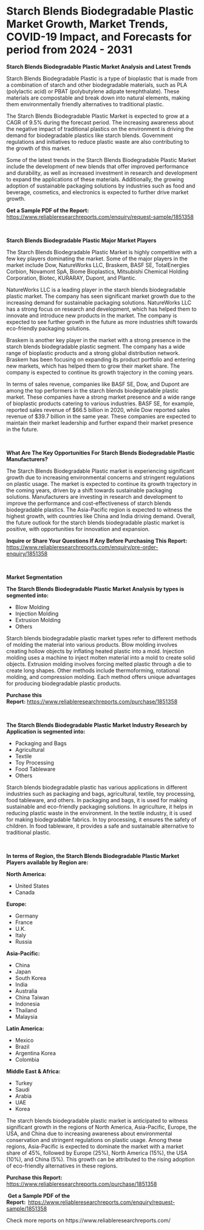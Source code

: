 <p><h1>Starch Blends Biodegradable Plastic Market Growth, Market Trends, COVID-19 Impact, and Forecasts for period from 2024 - 2031</h1></p><p><strong>Starch Blends Biodegradable Plastic Market Analysis and Latest Trends</strong></p>
<p><p>Starch Blends Biodegradable Plastic is a type of bioplastic that is made from a combination of starch and other biodegradable materials, such as PLA (polylactic acid) or PBAT (polybutylene adipate terephthalate). These materials are compostable and break down into natural elements, making them environmentally friendly alternatives to traditional plastic.</p><p>The Starch Blends Biodegradable Plastic Market is expected to grow at a CAGR of 9.5% during the forecast period. The increasing awareness about the negative impact of traditional plastics on the environment is driving the demand for biodegradable plastics like starch blends. Government regulations and initiatives to reduce plastic waste are also contributing to the growth of this market.</p><p>Some of the latest trends in the Starch Blends Biodegradable Plastic Market include the development of new blends that offer improved performance and durability, as well as increased investment in research and development to expand the applications of these materials. Additionally, the growing adoption of sustainable packaging solutions by industries such as food and beverage, cosmetics, and electronics is expected to further drive market growth.</p></p>
<p><strong>Get a Sample PDF of the Report:&nbsp;</strong> <a href="https://www.reliableresearchreports.com/enquiry/request-sample/1851358">https://www.reliableresearchreports.com/enquiry/request-sample/1851358</a></p>
<p>&nbsp;</p>
<p><strong>Starch Blends Biodegradable Plastic Major Market Players</strong></p>
<p><p>The Starch Blends Biodegradable Plastic Market is highly competitive with a few key players dominating the market. Some of the major players in the market include Dow, NatureWorks LLC, Braskem, BASF SE, TotalEnergies Corbion, Novamont SpA, Biome Bioplastics, Mitsubishi Chemical Holding Corporation, Biotec, KURARAY, Dupont, and Plantic.</p><p>NatureWorks LLC is a leading player in the starch blends biodegradable plastic market. The company has seen significant market growth due to the increasing demand for sustainable packaging solutions. NatureWorks LLC has a strong focus on research and development, which has helped them to innovate and introduce new products in the market. The company is expected to see further growth in the future as more industries shift towards eco-friendly packaging solutions.</p><p>Braskem is another key player in the market with a strong presence in the starch blends biodegradable plastic segment. The company has a wide range of bioplastic products and a strong global distribution network. Braskem has been focusing on expanding its product portfolio and entering new markets, which has helped them to grow their market share. The company is expected to continue its growth trajectory in the coming years.</p><p>In terms of sales revenue, companies like BASF SE, Dow, and Dupont are among the top performers in the starch blends biodegradable plastic market. These companies have a strong market presence and a wide range of bioplastic products catering to various industries. BASF SE, for example, reported sales revenue of $66.5 billion in 2020, while Dow reported sales revenue of $39.7 billion in the same year. These companies are expected to maintain their market leadership and further expand their market presence in the future.</p></p>
<p>&nbsp;</p>
<p><strong>What Are The Key Opportunities For Starch Blends Biodegradable Plastic Manufacturers?</strong></p>
<p><p>The Starch Blends Biodegradable Plastic market is experiencing significant growth due to increasing environmental concerns and stringent regulations on plastic usage. The market is expected to continue its growth trajectory in the coming years, driven by a shift towards sustainable packaging solutions. Manufacturers are investing in research and development to improve the performance and cost-effectiveness of starch blends biodegradable plastics. The Asia-Pacific region is expected to witness the highest growth, with countries like China and India driving demand. Overall, the future outlook for the starch blends biodegradable plastic market is positive, with opportunities for innovation and expansion.</p></p>
<p><strong>Inquire or Share Your Questions If Any Before Purchasing This Report:</strong> <a href="https://www.reliableresearchreports.com/enquiry/pre-order-enquiry/1851358">https://www.reliableresearchreports.com/enquiry/pre-order-enquiry/1851358</a></p>
<p>&nbsp;</p>
<p><strong>Market Segmentation</strong></p>
<p><strong>The Starch Blends Biodegradable Plastic Market Analysis by types is segmented into:</strong></p>
<p><ul><li>Blow Molding</li><li>Injection Molding</li><li>Extrusion Molding</li><li>Others</li></ul></p>
<p><p>Starch blends biodegradable plastic market types refer to different methods of molding the material into various products. Blow molding involves creating hollow objects by inflating heated plastic into a mold. Injection molding uses a machine to inject molten material into a mold to create solid objects. Extrusion molding involves forcing melted plastic through a die to create long shapes. Other methods include thermoforming, rotational molding, and compression molding. Each method offers unique advantages for producing biodegradable plastic products.</p></p>
<p><strong>Purchase this Report:&nbsp;</strong><a href="https://www.reliableresearchreports.com/purchase/1851358">https://www.reliableresearchreports.com/purchase/1851358</a></p>
<p>&nbsp;</p>
<p><strong>The Starch Blends Biodegradable Plastic Market Industry Research by Application is segmented into:</strong></p>
<p><ul><li>Packaging and Bags</li><li>Agricultural</li><li>Textile</li><li>Toy Processing</li><li>Food Tableware</li><li>Others</li></ul></p>
<p><p>Starch blends biodegradable plastic has various applications in different industries such as packaging and bags, agricultural, textile, toy processing, food tableware, and others. In packaging and bags, it is used for making sustainable and eco-friendly packaging solutions. In agriculture, it helps in reducing plastic waste in the environment. In the textile industry, it is used for making biodegradable fabrics. In toy processing, it ensures the safety of children. In food tableware, it provides a safe and sustainable alternative to traditional plastic.</p></p>
<p>&nbsp;</p>
<p><strong>In terms of Region, the Starch Blends Biodegradable Plastic Market Players available by Region are:</strong></p>
<p>
    <p> <strong> North America: </strong>
        <ul>
            <li>United States</li>
            <li>Canada</li>
        </ul>
        </p> 
    <p> <strong> Europe: </strong>
        <ul>
            <li>Germany</li>
            <li>France</li>
            <li>U.K.</li>
            <li>Italy</li>
            <li>Russia</li>
        </ul>
        </p> 
    <p> <strong> Asia-Pacific: </strong>
        <ul>
            <li>China</li>
            <li>Japan</li>
            <li>South Korea</li>
            <li>India</li>
            <li>Australia</li>
            <li>China Taiwan</li>
            <li>Indonesia</li>
            <li>Thailand</li>
            <li>Malaysia</li>
        </ul>
        </p> 
    <p> <strong> Latin America: </strong>
        <ul>
            <li>Mexico</li>
            <li>Brazil</li>
            <li>Argentina Korea</li>
            <li>Colombia</li>
        </ul>
        </p> 
    <p> <strong> Middle East & Africa: </strong>
        <ul>
            <li>Turkey</li>
            <li>Saudi</li>
            <li>Arabia</li>
            <li>UAE</li>
            <li>Korea</li>
        </ul>
    </p>
    </p>
<p><p>The starch blends biodegradable plastic market is anticipated to witness significant growth in the regions of North America, Asia-Pacific, Europe, the USA, and China due to increasing awareness about environmental conservation and stringent regulations on plastic usage. Among these regions, Asia-Pacific is expected to dominate the market with a market share of 45%, followed by Europe (25%), North America (15%), the USA (10%), and China (5%). This growth can be attributed to the rising adoption of eco-friendly alternatives in these regions.</p></p>
<p><strong>Purchase this Report: </strong><a href="https://www.reliableresearchreports.com/purchase/1851358">https://www.reliableresearchreports.com/purchase/1851358</a></p>
<p>&nbsp;<strong>Get a Sample PDF of the Report:&nbsp;&nbsp;</strong><a href="https://www.reliableresearchreports.com/enquiry/request-sample/1851358">https://www.reliableresearchreports.com/enquiry/request-sample/1851358</a></p>
<p><strong></strong></p>
<p>Check more reports on https://www.reliableresearchreports.com/</p>